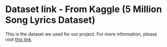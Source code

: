 # Dataset link - From Kaggle (5 Million Song Lyrics Dataset)

This is the dataset we used for our project. For more information, please visit [this link](https://www.kaggle.com/datasets/nikhilnayak123/5-million-song-lyrics-dataset).
